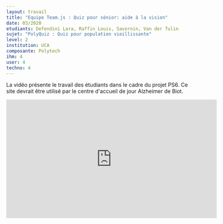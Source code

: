 ```yaml
---
layout: travail 
title: "Equipe Team.js : Quiz pour sénior: aide à la vision"
date: 03/2020
etudiants: Defendini Lara, Raffin Louis, Savornin, Van der Tulin
sujet: "PolyQuiz : Quiz pour population vieillissante"
level: 2
institution: UCA
composante: Polytech
ihm: 4
user: 4
techno: 4
---
```


La vidéo présente le travail des étudiants dans le cadre du projet PS6.
Ce site devrait être utilisé par le centre d'accueil de jour Alzheimer de Biot. 

<iframe width="560" height="315" src="https://www.youtube.com/embed/cyYpSD4xbl8" frameborder="0" allow="accelerometer; autoplay; encrypted-media; gyroscope; picture-in-picture" allowfullscreen></iframe>
